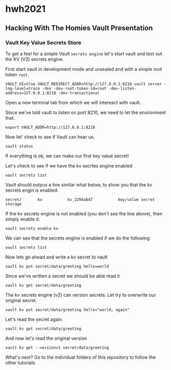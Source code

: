 # hwh2021

## Hacking With The Homies Vault Presentation

### Vault Key Value Secrets Store

To get a feel for a simple Vault `secrets engine` let's start vault and test out the KV (V2) secrets engine.

First start vault in development mode and unsealed and with a simple root token `root`.

```
VAULT_UI=true VAULT_REDIRECT_ADDR=http://127.0.0.1:8210 vault server -log-level=trace -dev -dev-root-token-id=root -dev-listen-address=127.0.0.1:8210 -dev-transactional
```

Open a new terminal tab from which we will intereact with vault.

Since we've told vault to listen on port 8210, we need to let the environment that.

```
export VAULT_ADDR=http://127.0.0.1:8210
```

Now let' check to see if Vault can hear us.

```
vault status
```

If everything is ok, we can make our first key value secret!

Let's check to see if we have the kv secrtes engine enabled
```
vault secrets list
```

Vault should outpus a line similar what below, to show you that the kv secrets engin is enabled.

```
secret/       kv           kv_2294a647           key/value secret storage
```

If the kv secrets engine is not enabled (you don't see the line above), then simply enable it:

```
vault secrets enable kv
```

We can see that the secrets engine is enabled if we do the following

```
vault secrets list
```

Now lets go ahead and write a kv secret to vault

```
vault kv put secret/data/greeting hello=world
```

Since we've written a secret we should be able read it

```
vault kv get secret/data/greeting
```

The kv secrets engine (v2) can version secrets. Let try to overwrite our original secret.

```
vault kv put secret/data/greeting hello="world, again"
```

Let's read the secret again.

```
vault kv get secret/data/greeting
```

And now let's read the original version

```
vault kv get --version=1 secret/data/greeting
```

What's next? Go to the individual folders of this repository to follow the other tutorials.

